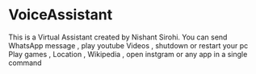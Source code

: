 # VoiceAssistant
This is a Virtual Assistant created by Nishant Sirohi.
You can send WhatsApp message , play youtube Videos , shutdown or restart your pc
Play games , Location , Wikipedia , open instgram or any app in a single command
